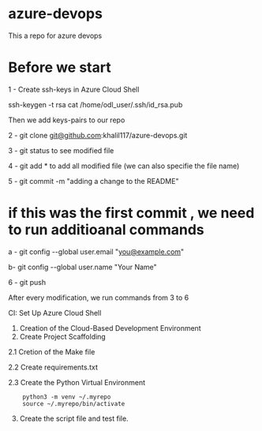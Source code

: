 # azure-devops
This a repo for azure devops

# Before we start

1 - Create ssh-keys in Azure Cloud Shell 

ssh-keygen -t rsa
cat /home/odl_user/.ssh/id_rsa.pub

Then we add keys-pairs to our repo 

2 - git clone git@github.com:khalil117/azure-devops.git

3 - git status to see modified file 

4 - git add * to add all modified file (we can also specifie the file name)

5 - git commit -m "adding a change to the README"

# if this was the first commit , we need to run additioanal commands 

 a - git config --global user.email "you@example.com"

 b-  git config --global user.name "Your Name"

6 - git push

After every modification, we run commands from 3 to 6  

CI: Set Up Azure Cloud Shell
1. Creation of the Cloud-Based Development Environment
2. Create Project Scaffolding

  2.1 Cretion of the Make file 

  2.2 Create requirements.txt

  2.3 Create the Python Virtual Environment 

        python3 -m venv ~/.myrepo 
        source ~/.myrepo/bin/activate

3. Create the script file and test file.       
 
